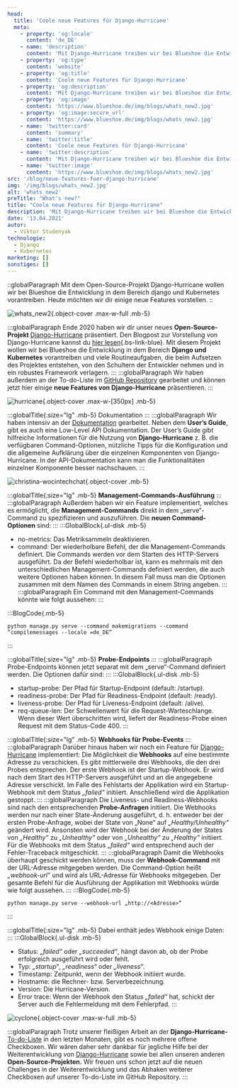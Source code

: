 ```yaml
---
head:
  title: 'Coole neue Features für Django-Hurricane'
  meta:
    - property: 'og:locale'
      content: 'de_DE'
    - name: 'description'
      content: 'Mit Django-Hurricane treiben wir bei Blueshoe die Entwicklung mit Django und Kubernetes voran. Heute stellen wir dir einige Features vor.'
    - property: 'og:type'
      content: 'website'
    - property: 'og:title'
      content: 'Coole neue Features für Django-Hurricane'
    - property: 'og:description'
      content: 'Mit Django-Hurricane treiben wir bei Blueshoe die Entwicklung mit Django und Kubernetes voran. Heute stellen wir dir einige Features vor.'
    - property: 'og:image'
      content: 'https://www.blueshoe.de/img/blogs/whats_new2.jpg'
    - property: 'og:image:secure_url'
      content: 'https://www.blueshoe.de/img/blogs/whats_new2.jpg'
    - name: 'twitter:card'
      content: 'summary'
    - name: 'twitter:title'
      content: 'Coole neue Features für Django-Hurricane'
    - name: 'twitter:description'
      content: 'Mit Django-Hurricane treiben wir bei Blueshoe die Entwicklung mit Django und Kubernetes voran. Heute stellen wir dir einige Features vor.'
    - name: 'twitter:image'
      content: 'https://www.blueshoe.de/img/blogs/whats_new2.jpg'
src: '/blog/neue-features-fuer-django-hurricane'
img: '/img/blogs/whats_new2.jpg'
alt: 'whats_new2'
preTitle: "What's new?"
title: "Coole neue Features für Django-Hurricane"
description: 'Mit Django-Hurricane treiben wir bei Blueshoe die Entwicklung mit Django und Kubernetes voran. Heute stellen wir dir einige Features vor.'
date: '13.04.2021'
autor:
  - Viktor Studenyak
technologie: 
  - Django
  - Kubernetes
marketing: []
sonstiges: []
---
```

::globalParagraph
Mit dem Open-Source-Projekt Django-Hurricane wollen wir bei Blueshoe die Entwicklung in dem Bereich django und Kubernetes vorantreiben. Heute möchten wir dir einige neue Features vorstellen.
::
<!--more-->

![whats_new2](/img/blogs/whats_new2.jpg){.object-cover .max-w-full .mb-5}

:::globalParagraph
Ende 2020 haben wir dir unser neues <b>Open-Source-Projekt </b> <a href="https://django-hurricane.io/" class="text-bs-blue hover:underline hover:decoration-bs-blue hover:decoration-solid" target="_blank">Django-Hurricane</a> präsentiert. Den Blogpost zur Vorstellung von Django-Hurricane kannst du [hier lesen](/blog/django-fuer-kubernetes/){.bs-link-blue}. Mit diesem Projekt wollen wir bei Blueshoe die Entwicklung in dem Bereich **Django und Kubernetes** vorantreiben und viele Routineaufgaben, die beim Aufsetzen des Projektes entstehen, von den Schultern der Entwickler nehmen und in ein robustes Framework verlagern.
:::
:::globalParagraph
Wir haben außerdem an der To-do-Liste im <a href="https://github.com/django-hurricane/django-hurricane" class="text-bs-blue hover:underline hover:decoration-bs-blue hover:decoration-solid" target="_blank">GitHub Repository</a> gearbeitet und können jetzt hier einige **neue Features von Django-Hurricane** präsentieren.
:::

![hurricane](/img/blogs/hurricane_logo_text.jpg){.object-cover .max-w-[350px] .mb-5}

:::globalTitle{:size="lg" .mb-5}
Dokumentation
:::
:::globalParagraph
Wir haben intensiv an der <a href="https://django-hurricane.readthedocs.io/en/latest/" class="text-bs-blue hover:underline hover:decoration-bs-blue hover:decoration-solid" target="_blank">Dokumentation</a> gearbeitet. Neben dem **User’s Guide**, gibt es auch eine Low-Level API Dokumentation. Der User’s Guide gibt hilfreiche Informationen für die Nutzung von **Django-Hurricane** z. B. die verfügbaren Command-Optionen, nützliche Tipps für die Konfiguration und die allgemeine Aufklärung über die einzelnen Komponenten von Django-Hurricane. In der API-Dokumentation kann man die Funktionalitäten einzelner Komponente besser nachschauen.
:::

![christina-wocintechchat](/img/blogs/christina-wocintechchat.jpg){.object-cover .mb-5}

:::globalTitle{:size="lg" .mb-5}
**Management-Commands-Ausführung**
:::
:::globalParagraph
Außerdem haben wir ein Feature implementiert, welches es ermöglicht, die **Management-Commands** direkt in dem „serve“-Command zu spezifizieren und auszuführen. Die **neuen Command-Optionen** sind:
:::
:::GlobalBlock{.ul-disk .mb-5}
- no-metrics: Das Metriksammeln deaktivieren.
- command: Der wiederholbare Befehl, der die Management-Commands definiert. Die Commands werden vor dem Starten des HTTP-Servers ausgeführt. Da der Befehl wiederholbar ist, kann es mehrmals mit den unterschiedlichen Management-Commands definiert werden, die auch weitere Optionen haben können. In diesem Fall muss man die Optionen zusammen mit dem Namen des Commands in einem String angeben.
:::
:::globalParagraph
Ein Command mit den Management-Commands könnte wie folgt aussehen:
:::

:::BlogCode{.mb-5}
```docker
python manage.py serve --command makemigrations --command “compilemessages --locale =de_DE”
```
:::

:::globalTitle{:size="lg" .mb-5}
**Probe-Endpoints**
:::
:::globalParagraph
Probe-Endpoints können jetzt separat mit dem „serve“-Command definiert werden. Die Optionen dafür sind:
:::
:::GlobalBlock{.ul-disk .mb-5}
- startup-probe: Der Pfad für Startup-Endpoint (default: /startup).
- readiness-probe: Der Pfad für Readiness-Endpoint (default: /ready).
- liveness-probe: Der Pfad für Liveness-Endpoint (default: /alive).
- req-queue-len: Der Schwellenwert für die Request-Warteschlange. Wenn dieser Wert überschritten wird, liefert der Readiness-Probe einen Request mit dem Status-Code 400.
:::

:::globalTitle{:size="lg" .mb-5}
**Webhooks für Probe-Events**
:::
:::globalParagraph
Darüber hinaus haben wir noch ein Feature für <a href="https://django-hurricane.io/" class="text-bs-blue hover:underline hover:decoration-bs-blue hover:decoration-solid" target="_blank">Django-Hurricane</a> implementiert: Die Möglichkeit die **Webhooks** auf eine bestimmte Adresse zu verschicken. Es gibt mittlerweile drei Webhooks, die den drei Probes entsprechen. Der erste Webhook ist der Startup-Webhook. Er wird nach dem Start des HTTP-Servers ausgeführt und an die angegebene Adresse verschickt. Im Falle des Fehlstarts der Applikation wird ein Startup-Webhook mit dem Status _„failed“_ initiiert. Anschließend wird die Applikation gestoppt.
:::
:::globalParagraph
Die Liveness- und Readiness-Webhooks sind nach den entsprechenden **Probe-Anfragen** initiiert. Die Webhooks werden nur nach einer State-Änderung ausgeführt, d. h. entweder bei der ersten Probe-Anfrage, wobei der State von „None“ auf _„Healthy/Unhealthy“_ geändert wird. Ansonsten wird der Webhook bei der Änderung der States von _„Healthy“_ zu _„Unhealthy“_ oder von _„Unhealthy“_ zu _„Healthy“_ initiiert. Für die Webhooks mit dem Status _„failed“_ wird entsprechend auch der Fehler-Traceback mitgeschickt.
:::
:::globalParagraph
Damit die Webhooks überhaupt geschickt werden können, muss der **Webhook-Command** mit der URL-Adresse mitgegeben werden. Die Command-Option heißt _„webhook-url”_ und wird als URL-Adresse für Webhooks mitgegeben. Der gesamte Befehl für die Ausführung der Applikation mit Webhooks würde wie folgt aussehen.
:::
:::BlogCode{.mb-5}
```docker
python manage.py serve --webhook-url „http://<Adresse>“
```
:::

:::globalTitle{:size="lg" .mb-5}
Dabei enthält jedes Webhook einige Daten:
:::
:::GlobalBlock{.ul-disk .mb-5}
- Status: _„failed“_ oder _„succeeded“_, hängt davon ab, ob der Probe erfolgreich ausgeführt wird oder fehlt.
- Typ: _„startup“_, _„readiness“_ oder _„liveness“_.
- Timestamp: Zeitpunkt, wenn der Webhook initiiert wurde.
- Hostname: die Rechner- bzw. Serverbezeichnung.
- Version: Die Hurricane-Version.
- Error trace: Wenn der Webhook den Status _„failed“_ hat, schickt der Server auch die Fehlermeldung mit dem Fehlerpfad.
:::

![cyclone](/img/blogs/cyclone.jpg){.object-cover .max-w-full .mb-5}

:::globalParagraph
Trotz unserer fleißigen Arbeit an der **Django-Hurricane-**<a href="https://django-hurricane.readthedocs.io/en/latest/todos.html" class="text-bs-blue hover:underline hover:decoration-bs-blue hover:decoration-solid" target="_blank">To-do-Liste</a> in den letzten Monaten, gibt es noch mehrere offene Checkboxen. Wir wären daher sehr dankbar für jegliche Hilfe bei der Weiterentwicklung von <a href="https://django-hurricane.io/" class="text-bs-blue hover:underline hover:decoration-bs-blue hover:decoration-solid" target="_blank">Django-Hurricane</a> sowie bei allen unseren anderen **Open-Source-Projekten.** Wir freuen uns schon jetzt auf die neuen Challenges in der Weiterentwicklung und das Abhaken weiterer Checkboxen auf unserer To-do-Liste im GitHub Repository.
:::